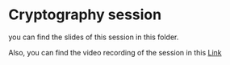 # Cryptography session

you can find the slides of this session in this folder.

Also, you can find the video recording of the session in this [Link ]( https://drive.google.com/file/d/1-Lqx6YQiqWqGaautovRw104ObI3a3MM5/view?usp=drivesdk)
